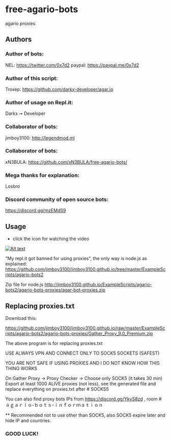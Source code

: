 # free-agario-bots

agario proxies

## Authors

### Author of bots:
NEL: https://twitter.com/0x7d2 paypal: https://paypal.me/0x7d2

### Author of this script:
Troxep: https://github.com/darkx-developer/agar.io

### Author of usage on Repl.it:
Darkx ➙ Developer

### Collaborator of bots:
jimboy3100: http://legendmod.ml

### Collaborator of bots:
xN3BULA: https://github.com/xN3BULA/free-agario-bots/

### Mega thanks for explanation:
Losbro

### Discord community of open source bots:

https://discord.gg/mzEMdS9

## Usage

* click the icon for watching the video

[![Alt text](https://img.youtube.com/vi/k4PfQNZqEUs/0.jpg)](https://www.youtube.com/watch?v=CROvbjyLmS0)

"My repl.it got banned for using proxies", the only way is node.js as explained:
https://github.com/jimboy3100/jimboy3100.github.io/tree/master/ExampleScripts/agario-bots2

Zip file for node.js
http://jimboy3100.github.io/ExampleScripts/agario-bots2/agario-bots-proxies/agar-bot-proxies.zip

## Replacing proxies.txt
Download this:

https://github.com/jimboy3100/jimboy3100.github.io/raw/master/ExampleScripts/agario-bots2/agario-bots-proxies/Gather_Proxy_9.0_Premium.zip

The above program is for replacing proxies.txt

USE ALWAYS VPN AND CONNECT ONLY TO SOCK5 SOCKETS (SAFEST)

YOU ARE NOT SAFE IF USING PROXIES AND I DO NOT KNOW HOW THIS THING WORKS

On Gather Proxy -> Proxy Checker -> Choose only SOCK5 (it takes 30 min)
Export at least 1000 ALIVE proxies (not less), see the generated file and replace everything on proxies.txt after # SOCKS5

You can also find proxy bots IPs from https://discord.gg/YkyS8zd , room #ａｇａｒｉｏ-ｂｏｔｓ-ｉｎｆｏｒｍａｔｉｏｎ

** Recommended not to use other than SOCK5, also SOCK5 expire later and hide IP and countries.

### GOOD LUCK!
